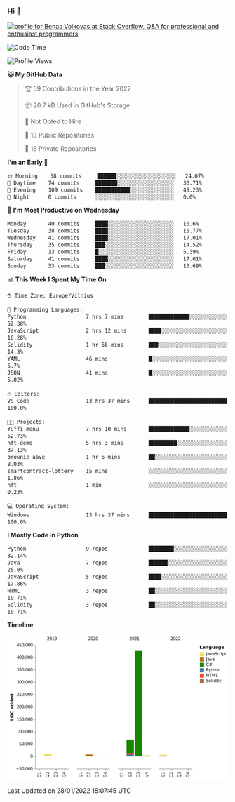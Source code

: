 ### Hi 👋
<a href="https://stackoverflow.com/users/14954249/benas-volkovas"><img src="https://stackoverflow.com/users/flair/14954249.png?theme=dark" width="208" height="58" alt="profile for Benas Volkovas at Stack Overflow, Q&amp;A for professional and enthusiast programmers" title="profile for Benas Volkovas at Stack Overflow, Q&amp;A for professional and enthusiast programmers"></a>

<!--START_SECTION:waka-->
![Code Time](http://img.shields.io/badge/Code%20Time-555%20hrs%2023%20mins-blue)

![Profile Views](http://img.shields.io/badge/Profile%20Views-0-blue)

**🐱 My GitHub Data** 

> 🏆 59 Contributions in the Year 2022
 > 
> 📦 20.7 kB Used in GitHub's Storage 
 > 
> 🚫 Not Opted to Hire
 > 
> 📜 13 Public Repositories 
 > 
> 🔑 18 Private Repositories  
 > 
**I'm an Early 🐤** 

```text
🌞 Morning    58 commits     ██████░░░░░░░░░░░░░░░░░░░   24.07% 
🌆 Daytime    74 commits     ███████░░░░░░░░░░░░░░░░░░   30.71% 
🌃 Evening    109 commits    ███████████░░░░░░░░░░░░░░   45.23% 
🌙 Night      0 commits      ░░░░░░░░░░░░░░░░░░░░░░░░░   0.0%

```
📅 **I'm Most Productive on Wednesday** 

```text
Monday       40 commits     ████░░░░░░░░░░░░░░░░░░░░░   16.6% 
Tuesday      38 commits     ████░░░░░░░░░░░░░░░░░░░░░   15.77% 
Wednesday    41 commits     ████░░░░░░░░░░░░░░░░░░░░░   17.01% 
Thursday     35 commits     ███░░░░░░░░░░░░░░░░░░░░░░   14.52% 
Friday       13 commits     █░░░░░░░░░░░░░░░░░░░░░░░░   5.39% 
Saturday     41 commits     ████░░░░░░░░░░░░░░░░░░░░░   17.01% 
Sunday       33 commits     ███░░░░░░░░░░░░░░░░░░░░░░   13.69%

```


📊 **This Week I Spent My Time On** 

```text
⌚︎ Time Zone: Europe/Vilnius

💬 Programming Languages: 
Python                   7 hrs 7 mins        █████████████░░░░░░░░░░░░   52.38% 
JavaScript               2 hrs 12 mins       ████░░░░░░░░░░░░░░░░░░░░░   16.28% 
Solidity                 1 hr 56 mins        ███░░░░░░░░░░░░░░░░░░░░░░   14.3% 
YAML                     46 mins             █░░░░░░░░░░░░░░░░░░░░░░░░   5.7% 
JSON                     41 mins             █░░░░░░░░░░░░░░░░░░░░░░░░   5.02%

🔥 Editors: 
VS Code                  13 hrs 37 mins      █████████████████████████   100.0%

🐱‍💻 Projects: 
Yuffi-menu               7 hrs 10 mins       █████████████░░░░░░░░░░░░   52.73% 
nft-demo                 5 hrs 3 mins        █████████░░░░░░░░░░░░░░░░   37.13% 
brownie_aave             1 hr 5 mins         ██░░░░░░░░░░░░░░░░░░░░░░░   8.03% 
smartcontract-lottery    15 mins             ░░░░░░░░░░░░░░░░░░░░░░░░░   1.86% 
nft                      1 min               ░░░░░░░░░░░░░░░░░░░░░░░░░   0.23%

💻 Operating System: 
Windows                  13 hrs 37 mins      █████████████████████████   100.0%

```

**I Mostly Code in Python** 

```text
Python                   9 repos             ████████░░░░░░░░░░░░░░░░░   32.14% 
Java                     7 repos             ██████░░░░░░░░░░░░░░░░░░░   25.0% 
JavaScript               5 repos             ████░░░░░░░░░░░░░░░░░░░░░   17.86% 
HTML                     3 repos             ██░░░░░░░░░░░░░░░░░░░░░░░   10.71% 
Solidity                 3 repos             ██░░░░░░░░░░░░░░░░░░░░░░░   10.71%

```


**Timeline**

![Chart not found](https://raw.githubusercontent.com/BenasVolkovas/BenasVolkovas/main/charts/bar_graph.png) 


 Last Updated on 28/01/2022 18:07:45 UTC
<!--END_SECTION:waka-->
